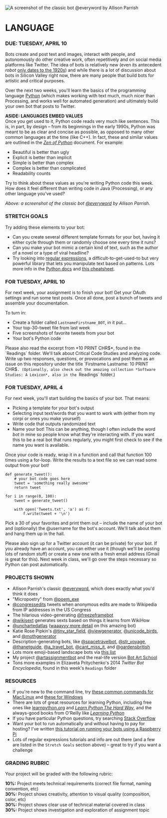 ![A screenshot of the classic bot @everyword by Allison Parrish](https://raw.githubusercontent.com/jeffThompson/CreativeProgramming1/master/Images/Week08/everyword.png)

LANGUAGE
====

### DUE: TUESDAY, APRIL 10

Bots create and post text and images, interact with people, and autonomously do other creative work, often repetitively and on social media platforms like Twitter. The idea of bots is relatively new (even its antecedent *robot* [only dates to the 1920s](http://www.npr.org/2011/04/22/135634400/science-diction-the-origin-of-the-word-robot)) and while there is a lot of discussion about bots in Silicon Valley right now, there are many people that build bots for artistic and critical purposes.

Over the next two weeks, you'll learn the basics of the programming language [Python](https://en.wikipedia.org/wiki/Python_(programming_language)) (which makes working with text much, much nicer than Processing, and works well for automated generation) and ultimately build your own bot that posts to Twitter.

**ASIDE: LANGUAGES EMBED VALUES**  
Once you get used to it, Python code reads very much like sentences. This is, in part, by design – from its beginnings in the early 1990s, Python was meant to be as clear and concise as possible, as opposed to many other common languages at the time (like C++). In fact, these and similar values are outlined in the [*Zen of Python*](https://en.wikipedia.org/wiki/Zen_of_Python) document. For example:

* Beautiful is better than ugly  
* Explicit is better than implicit  
* Simple is better than complex  
* Complex is better than complicated  
* Readability counts  

Try to think about these values as you're writing Python code this week. How does it feel different than writing code in Java (Processing), or any other language you've used?

*Above: a screenshot of the classic bot [@everyword](https://twitter.com/everyword) by Allison Parrish.*  

### STRETCH GOALS  
Try adding these elements to your bot:

* Can you create several different template formats for your bot, having it either cycle through them or randomly choose one every time it runs?  
* Can you make your bot mimic a certain kind of text, such as the author of a novel or a type of viral headline?  
* Try looking into [regular expressions](https://www.tutorialspoint.com/python/python_reg_expressions.htm), a difficult-to-get-used-to but very powerful library that lets you manipulate text based on patterns. Lots more info in the [Python docs](https://docs.python.org/2/library/re.html) and [this cheatsheet](https://www.cheatography.com/davechild/cheat-sheets/regular-expressions/pdf/).  

### FOR TUESDAY, APRIL 10  
For next week, your assignment is to finish your bot! Get your OAuth settings and run some test posts. Once all done, post a bunch of tweets and assemble your documentation.

To turn in:  

* Create a folder called `LastnameFirstname_BOT`, in it put...
* Your top-30-tweet file from last week  
* Five screenshots of favorite tweets from your bot  
* Your bot's Python code

Please also read the excerpt from *10 PRINT CHR$*, found in the `Readings` folder. We'll talk about Critical Code Studies and analyzing code. Write up two responses, questions, or provocations and post them as an issue on this repository under the title `Firstname Lastname: 10 PRINT CHR$`. (Optionally, also check out the amazing collection *Software Studies: A Lexicon*, also in the `Readings` folder.)

### FOR TUESDAY, APRIL 4  
For next week, you'll start building the basics of your bot. That means:

* Picking a template for your bot's output  
* Selecting input text/words that you want to work with (either from my corpi or ones you make yourself)  
* Write code that outputs randomized text  
* Name your bot! This can be anything, though I often include the word *bot* in mine so people know what they're interacting with. If you want this to be a real bot that runs regularly, you might first check to see if the name you want is available.  

Once your code is ready, wrap it in a function and call that function 100 times using a for-loop. Write the results to a text file so we can read some output from your bot!

    def generate_tweet():
        # your bot code goes here
        tweet = 'something really awesome'
        return tweet

    for i in range(0, 100):
        tweet = generate_tweet()

        with open('Tweets.txt', 'a') as f:
            f.write(tweet + '\n')

Pick a 30 of your favorites and print them out – include the name of your bot and (optionally) the @username for the bot's account. We'll talk about them and hang them up in the hall.

Please also sign up for a Twitter account (it can be private) for your bot. If you already have an account, you can either use it (though we'll be posting lots of random stuff) or create a new one with a fresh email address (Gmail is great for this). Next week in class, we'll go over the steps necessary so Python can post automatically.

### PROJECTS SHOWN  

* Allison Parrish's classic [@everyword](https://twitter.com/everyword), which does exactly what you'd think it does  
* "Micropoetry" from [@poem_exe](https://twitter.com/poem_exe)  
* [@congressedits](https://twitter.com/congressedits) tweets when anonymous edits are made to Wikipedia from IP addresses in the US Congress  
* The hilarious video-generating [@freezeframebot](https://twitter.com/freezeframebot)  
* [@wikisext](https://twitter.com/wikisext) generates sexts based on things it learns from WikiHow  
* [@unchartedatlas](https://twitter.com/unchartedatlas) ([waaayyy more detail](http://mewo2.com/notes/terrain) on this amazing bot)  
* Katie Rose Pipkin's [@tiny_star_field](https://twitter.com/tiny_star_field), [@viewgenerator](https://twitter.com/viewgenerator), [@unicode_birds](https://twitter.com/unicode_birds), and [@mothgenerator](https://twitter.com/mothgenerator)  
* Description-generating bots, like [@spacetravelbot](https://twitter.com/spacetravelbot), [@str_voyage](https://twitter.com/str_voyage), [@thanetguide](https://twitter.com/thanetguide), [@a_travel_bot](https://twitter.com/a_travel_bot), [@cant_miss_it](https://twitter.com/cant_miss_it), and [@gardensbritish](https://twitter.com/gardensbritish)  
* Lots more emoji-based landscape bots via [this list](https://twitter.com/muffinista/lists/tableau-ji)  
* My project [@artassignmentbot](https://twitter.com/artassignbot) and the real-life version [Bot Art School](http://botartschool.com/)  
* Tons more examples in Elizaveta Pritychenko's 2014 *Twitter Bot Encyclopedia*, found in this week's `Readings` folder  

### RESOURCES  

* If you're new to the command line, try [these common commands for Mac/Linux](http://www.dummies.com/computers/macs/mac-operating-systems/how-to-use-basic-unix-commands-to-work-in-terminal-on-your-mac/) and [these for Windows](https://commandwindows.com/command3.htm)  
* There are lots of great resources for learning Python, including free ones like [learnpython.org](https://www.learnpython.org/) and [*Learn Python The Hard Way*](https://learnpythonthehardway.org/book/), and the always-good books from O'Reilly like [*Learning Python*](http://shop.oreilly.com/product/0636920028154.do)  
* If you have particular Python questions, try searching [Stack Overflow](https://stackoverflow.com)  
* Want your bot to run automatically and without having to pay for hosting? I've written [this tutorial on running your bots using a Raspberry Pi](http://www.jeffreythompson.org/blog/2014/08/31/setting-up-raspberry-pi-to-run-bots/)  
* Lots of regular expressions tutorials and info are out there (and a few are listed in the `Stretch Goals` section above) – great to try if you want a challenge  

### GRADING RUBRIC  
Your project will be graded with the following rubric:

**10%:** Project meets technical requirements (correct file format, naming convention, etc)  
**30%:** Project shows creativity, attention to visual quality (composition, color, etc)  
**30%:** Project shows clear use of technical material covered in class  
**30%:** Project shows investigation and exploration of assignment topic  

